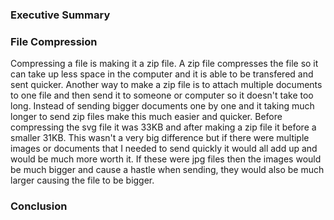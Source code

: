 ### Executive Summary


### File Compression
Compressing a file is making it a zip file. A zip file compresses the file so it can take up less space in the computer and it is able to be transfered and sent quicker. Another way to make a zip file is to attach multiple documents to one file and then send it to someone or computer so it doesn't take too long. Instead of sending bigger documents one by one and it taking much longer to send zip files make this much easier and quicker. Before compressing the svg file it was 33KB and after making a zip file it before a smaller 31KB. This wasn't a very big difference but if there were multiple images or documents that I needed to send quickly it would all add up and would be much more worth it. If these were jpg files then the images would be much bigger and cause a hastle when sending, they would also be much larger causing the file to be bigger. 

### Conclusion
